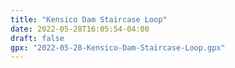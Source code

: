 ```yaml
---
title: "Kensico Dam Staircase Loop"
date: 2022-05-28T16:05:54-04:00
draft: false
gpx: "2022-05-28-Kensico-Dam-Staircase-Loop.gpx"
---
```

